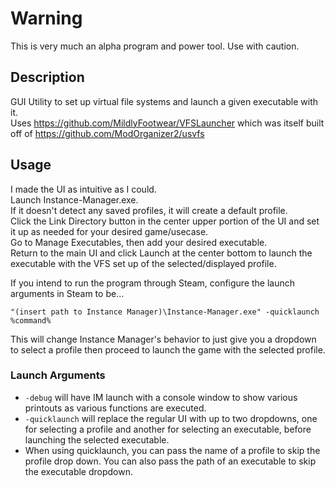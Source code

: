 # Warning

This is very much an alpha program and power tool. Use with caution.

## Description

GUI Utility to set up virtual file systems and launch a given executable with it.  
Uses https://github.com/MildlyFootwear/VFSLauncher which was itself built off of https://github.com/ModOrganizer2/usvfs  



## Usage

I made the UI as intuitive as I could.  
Launch Instance-Manager.exe.  
If it doesn't detect any saved profiles, it will create a default profile.  
Click the Link Directory button in the center upper portion of the UI and set it up as needed for your desired game/usecase.  
Go to Manage Executables, then add your desired executable.  
Return to the main UI and click Launch at the center bottom to launch the executable with the VFS set up of the selected/displayed profile.  

If you intend to run the program through Steam, configure the launch arguments in Steam to be...  

``"(insert path to Instance Manager)\Instance-Manager.exe" -quicklaunch %command%``  

This will change Instance Manager's behavior to just give you a dropdown to select a profile then proceed to launch the game with the selected profile.

### Launch Arguments

* ```-debug``` will have IM launch with a console window to show various printouts as various functions are executed.  
* ```-quicklaunch``` will replace the regular UI with up to two dropdowns, one for selecting a profile and another for selecting an executable, before launching the selected executable.  
* When using quicklaunch, you can pass the name of a profile to skip the profile drop down. You can also pass the path of an executable to skip the executable dropdown.  
